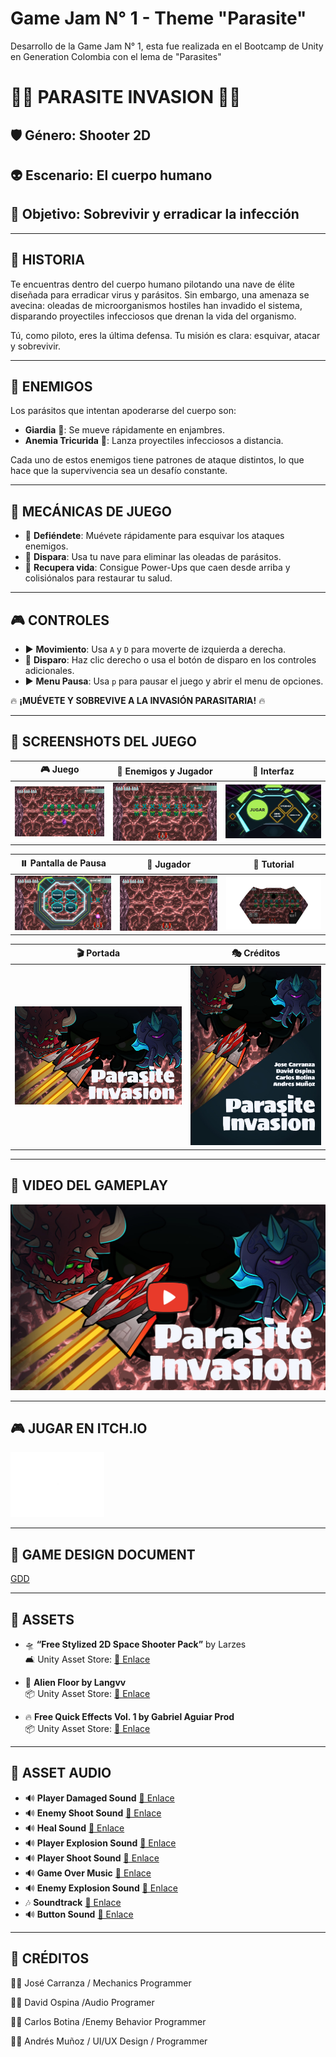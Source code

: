 # Game Jam N° 1 - Theme "Parasite"

Desarrollo de la Game Jam N° 1, esta fue realizada en el Bootcamp de Unity en Generation Colombia con el lema de "Parasites"

# 👾🦠 PARASITE INVASION 👾🦠

## 🛡️ Género: Shooter 2D

## 👽 Escenario: El cuerpo humano

## 🧫 Objetivo: Sobrevivir y erradicar la infección

---

## 🎯 HISTORIA

Te encuentras dentro del cuerpo humano pilotando una nave de élite diseñada para erradicar virus y parásitos. Sin embargo, una amenaza se avecina: oleadas de microorganismos hostiles han invadido el sistema, disparando proyectiles infecciosos que drenan la vida del organismo.

Tú, como piloto, eres la última defensa. Tu misión es clara: esquivar, atacar y sobrevivir.

---

## 🧀 ENEMIGOS

Los parásitos que intentan apoderarse del cuerpo son:

- **Giardia** 🐉: Se mueve rápidamente en enjambres.
- **Anemia Tricurida** 🧫: Lanza proyectiles infecciosos a distancia.

Cada uno de estos enemigos tiene patrones de ataque distintos, lo que hace que la supervivencia sea un desafío constante.

---

## 🔄 MECÁNICAS DE JUEGO

- 💪 **Defiéndete**: Muévete rápidamente para esquivar los ataques enemigos.
- 🔫 **Dispara**: Usa tu nave para eliminar las oleadas de parásitos.
- 🌟 **Recupera vida**: Consigue Power-Ups que caen desde arriba y colisiónalos para restaurar tu salud.

---

## 🎮 CONTROLES

- ▶️ **Movimiento**: Usa `A` y `D` para moverte de izquierda a derecha.
- 🎯 **Disparo**: Haz clic derecho o usa el botón de disparo en los controles adicionales.
- ▶️ **Menu Pausa**: Usa `p` para  pausar el juego y abrir el menu de opciones.

🔥 **¡MUÉVETE Y SOBREVIVE A LA INVASIÓN PARASITARIA!** 🔥


---

## 🌟 SCREENSHOTS DEL JUEGO

| 🎮 Juego | 🦠 Enemigos y Jugador | 🎨 Interfaz |
|------------|------------|------------|
| [![Juego](Assets/Images/Game.jpg)](Assets/Images/Game.jpg) | [![Enemigos y Jugador](Assets/Images/GameEnemiesPlayer.jpg)](Assets/Images/GameEnemiesPlayer.jpg) | [![Interfaz](Assets/Images/Interface.jpg)](Assets/Images/Interface.jpg) |

| ⏸️ Pantalla de Pausa | 🚀 Jugador | 📜 Tutorial |
|------------|------------|------------|
| [![Pausa](Assets/Images/PantallaPause.jpg)](Assets/Images/PantallaPause.jpg) | [![Jugador](Assets/Images/Player.jpg)](Assets/Images/Player.jpg) | [![Tutorial](Assets/Images/TutorialGame.png)](Assets/Images/TutorialGame.png) |

| 🎬 Portada | 🎭 Créditos |
|------------|------------|
| [![Portada](Assets/Images/PortadaGame.jpg)](Assets/Images/PortadaGame.jpg) | [![Créditos](Assets/Images/Creditos.jpg)](Assets/Images/Creditos.jpg) |

---


## 🎥 VIDEO DEL GAMEPLAY  
<a href="https://youtu.be/6HRSl7Qfo3k" target="_blank">
  <img src="Assets/Images/PortadaGamePlay.png" alt="Video del Juego">
</a>



---


## 🎮 JUGAR EN ITCH.IO

<a href="https://josedavdmast3r.itch.io/parasite-invasion">
  <img src="Assets/Images/ItchioBlanco.png" alt="Jugar en Itch.io" width="150">
</a>

---

## 📄 GAME DESIGN DOCUMENT
[GDD](https://drive.google.com/file/d/1tnLWyNujWCCVMJ6J3skUq2s8MWdFp9aL/view)

---
## 🎨 ASSETS

- 🛸 **“Free Stylized 2D Space Shooter Pack”** by Larzes  
  🛋️ Unity Asset Store: [🔗 Enlace]()

- 🌌 **Alien Floor by Langvv**  
  📦 Unity Asset Store: [🔗 Enlace](https://assetstore.unity.com/packages/2d/textures-materials/alien-floor-6023)

- 🔥 **Free Quick Effects Vol. 1 by Gabriel Aguiar Prod**  
  📦 Unity Asset Store: [🔗 Enlace](https://assetstore.unity.com/packages/vfx/particles/free-quick-effects-vol-1-304424)

---

## 🎵 ASSET AUDIO

- 🔊 **Player Damaged Sound** [🔗 Enlace]()
- 🔊 **Enemy Shoot Sound** [🔗 Enlace]()
- 🔊 **Heal Sound** [🔗 Enlace]()
- 🔊 **Player Explosion Sound** [🔗 Enlace]()
- 🔊 **Player Shoot Sound** [🔗 Enlace]()
- 🔊 **Game Over Music** [🔗 Enlace]()
- 🔊 **Enemy Explosion Sound** [🔗 Enlace]()
- 🎶 **Soundtrack** [🔗 Enlace]()
- 🔊 **Button Sound** [🔗 Enlace]()



---

## 👥 CRÉDITOS

👨‍💻 José Carranza / Mechanics Programmer

👨‍💻 David Ospina /Audio Programer

👨‍💻 Carlos Botina /Enemy Behavior Programmer

👨‍💻 Andrés Muñoz / UI/UX Design / Programmer



